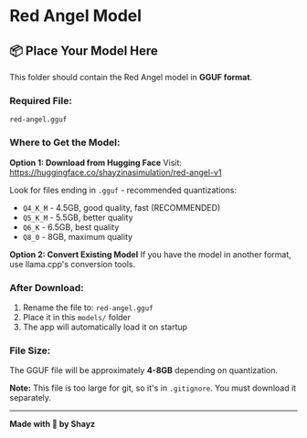 # Red Angel Model

## 📦 Place Your Model Here

This folder should contain the Red Angel model in **GGUF format**.

### Required File:
```
red-angel.gguf
```

### Where to Get the Model:

**Option 1: Download from Hugging Face**
Visit: https://huggingface.co/shayzinasimulation/red-angel-v1

Look for files ending in `.gguf` - recommended quantizations:
- `Q4_K_M` - 4.5GB, good quality, fast (RECOMMENDED)
- `Q5_K_M` - 5.5GB, better quality
- `Q6_K` - 6.5GB, best quality
- `Q8_0` - 8GB, maximum quality

**Option 2: Convert Existing Model**
If you have the model in another format, use llama.cpp's conversion tools.

### After Download:

1. Rename the file to: `red-angel.gguf`
2. Place it in this `models/` folder
3. The app will automatically load it on startup

### File Size:

The GGUF file will be approximately **4-8GB** depending on quantization.

**Note:** This file is too large for git, so it's in `.gitignore`. You must download it separately.

---

**Made with 🖕 by Shayz**

